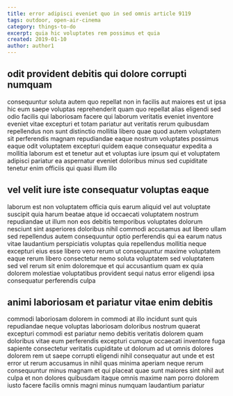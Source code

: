 ```yaml
---
title: error adipisci eveniet quo in sed omnis article 9119
tags: outdoor, open-air-cinema
category: things-to-do
excerpt: quia hic voluptates rem possimus et quia
created: 2019-01-10
author: author1
---
```


## odit provident debitis qui dolore corrupti numquam

consequuntur soluta autem quo repellat non in facilis aut maiores est ut ipsa hic eum saepe voluptas reprehenderit quam quo repellat alias eligendi sed odio facilis qui laboriosam facere qui laborum veritatis eveniet inventore eveniet vitae excepturi et totam pariatur aut veritatis rerum quibusdam repellendus non sunt distinctio mollitia libero quae quod autem voluptatem sit perferendis magnam repudiandae eaque nostrum voluptates possimus eaque odit voluptatem excepturi quidem eaque consequatur expedita a mollitia laborum est et tenetur aut et voluptas iure ipsum qui et voluptatem adipisci pariatur ea aspernatur eveniet doloribus minus sed cupiditate tenetur enim officiis qui quasi illum illo

## vel velit iure iste consequatur voluptas eaque

laborum est non voluptatem officia quis earum aliquid vel aut voluptate suscipit quia harum beatae atque id occaecati voluptatem nostrum repudiandae ut illum non eos debitis temporibus voluptates dolorum nesciunt sint asperiores doloribus nihil commodi accusamus aut libero ullam sed repellendus autem consequuntur optio perferendis qui ea earum natus vitae laudantium perspiciatis voluptas quia repellendus mollitia neque excepturi eius esse libero vero rerum ut consequuntur maxime voluptatem eaque rerum libero consectetur nemo soluta voluptatem sed voluptatem sed vel rerum sit enim doloremque et qui accusantium quam ex quia dolorem molestiae voluptatibus provident sequi natus error eligendi ipsa consequatur perferendis culpa

## animi laboriosam et pariatur vitae enim debitis

commodi laboriosam dolorem in commodi at illo incidunt sunt quis repudiandae neque voluptas laboriosam doloribus nostrum quaerat excepturi commodi est pariatur nemo debitis veritatis dolorem quam doloribus vitae eum perferendis excepturi cumque occaecati inventore fuga sapiente consectetur veritatis cupiditate ut dolorum ad ut omnis dolores dolorem rem ut saepe corrupti eligendi nihil consequatur aut unde et est error ut rerum accusamus in nihil quas minima aperiam neque rerum consequuntur minus magnam et qui placeat quae sunt maiores sint nihil aut culpa et non dolores quibusdam itaque omnis maxime nam porro dolorem iusto facere facilis omnis magni minus numquam laudantium pariatur
